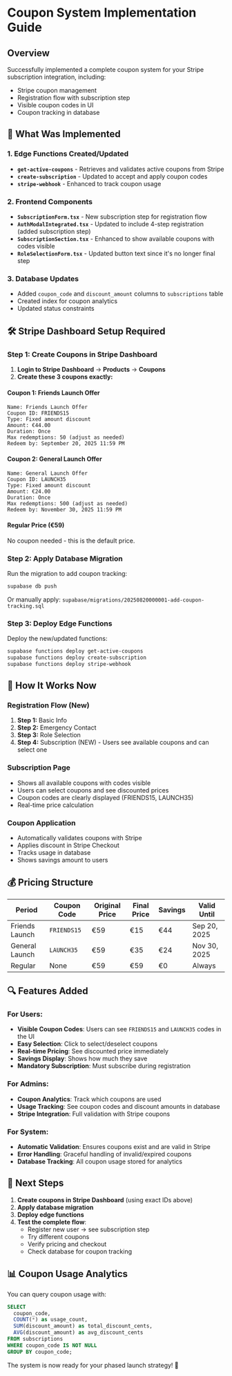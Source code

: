 # Coupon System Implementation Guide

## Overview
Successfully implemented a complete coupon system for your Stripe subscription integration, including:
- Stripe coupon management
- Registration flow with subscription step
- Visible coupon codes in UI
- Coupon tracking in database

## 🎯 What Was Implemented

### 1. Edge Functions Created/Updated
- **`get-active-coupons`** - Retrieves and validates active coupons from Stripe
- **`create-subscription`** - Updated to accept and apply coupon codes
- **`stripe-webhook`** - Enhanced to track coupon usage

### 2. Frontend Components
- **`SubscriptionForm.tsx`** - New subscription step for registration flow
- **`AuthModalIntegrated.tsx`** - Updated to include 4-step registration (added subscription step)
- **`SubscriptionSection.tsx`** - Enhanced to show available coupons with codes visible
- **`RoleSelectionForm.tsx`** - Updated button text since it's no longer final step

### 3. Database Updates
- Added `coupon_code` and `discount_amount` columns to `subscriptions` table
- Created index for coupon analytics
- Updated status constraints

## 🛠️ Stripe Dashboard Setup Required

### Step 1: Create Coupons in Stripe Dashboard

1. **Login to Stripe Dashboard** → **Products** → **Coupons**
2. **Create these 3 coupons exactly:**

#### Coupon 1: Friends Launch Offer
```
Name: Friends Launch Offer
Coupon ID: FRIENDS15
Type: Fixed amount discount
Amount: €44.00
Duration: Once
Max redemptions: 50 (adjust as needed)
Redeem by: September 20, 2025 11:59 PM
```

#### Coupon 2: General Launch Offer
```
Name: General Launch Offer  
Coupon ID: LAUNCH35
Type: Fixed amount discount
Amount: €24.00
Duration: Once
Max redemptions: 500 (adjust as needed)
Redeem by: November 30, 2025 11:59 PM
```

#### Regular Price (€59)
No coupon needed - this is the default price.

### Step 2: Apply Database Migration
Run the migration to add coupon tracking:
```bash
supabase db push
```

Or manually apply: `supabase/migrations/20250820000001-add-coupon-tracking.sql`

### Step 3: Deploy Edge Functions
Deploy the new/updated functions:
```bash
supabase functions deploy get-active-coupons
supabase functions deploy create-subscription
supabase functions deploy stripe-webhook
```

## 🎉 How It Works Now

### Registration Flow (New)
1. **Step 1:** Basic Info
2. **Step 2:** Emergency Contact  
3. **Step 3:** Role Selection
4. **Step 4:** Subscription (NEW) - Users see available coupons and can select one

### Subscription Page
- Shows all available coupons with codes visible
- Users can select coupons and see discounted prices
- Coupon codes are clearly displayed (FRIENDS15, LAUNCH35)
- Real-time price calculation

### Coupon Application
- Automatically validates coupons with Stripe
- Applies discount in Stripe Checkout
- Tracks usage in database
- Shows savings amount to users

## 💰 Pricing Structure

| Period | Coupon Code | Original Price | Final Price | Savings | Valid Until |
|--------|-------------|----------------|-------------|---------|-------------|
| Friends Launch | `FRIENDS15` | €59 | €15 | €44 | Sep 20, 2025 |
| General Launch | `LAUNCH35` | €59 | €35 | €24 | Nov 30, 2025 |
| Regular | None | €59 | €59 | €0 | Always |

## 🔍 Features Added

### For Users:
- **Visible Coupon Codes**: Users can see `FRIENDS15` and `LAUNCH35` codes in the UI
- **Easy Selection**: Click to select/deselect coupons
- **Real-time Pricing**: See discounted price immediately
- **Savings Display**: Shows how much they save
- **Mandatory Subscription**: Must subscribe during registration

### For Admins:
- **Coupon Analytics**: Track which coupons are used
- **Usage Tracking**: See coupon codes and discount amounts in database
- **Stripe Integration**: Full validation with Stripe coupons

### For System:
- **Automatic Validation**: Ensures coupons exist and are valid in Stripe
- **Error Handling**: Graceful handling of invalid/expired coupons
- **Database Tracking**: All coupon usage stored for analytics

## 🚀 Next Steps

1. **Create coupons in Stripe Dashboard** (using exact IDs above)
2. **Apply database migration**
3. **Deploy edge functions**
4. **Test the complete flow**:
   - Register new user → see subscription step
   - Try different coupons
   - Verify pricing and checkout
   - Check database for coupon tracking

## 📊 Coupon Usage Analytics

You can query coupon usage with:
```sql
SELECT 
  coupon_code,
  COUNT(*) as usage_count,
  SUM(discount_amount) as total_discount_cents,
  AVG(discount_amount) as avg_discount_cents
FROM subscriptions 
WHERE coupon_code IS NOT NULL 
GROUP BY coupon_code;
```

The system is now ready for your phased launch strategy! 🎯
